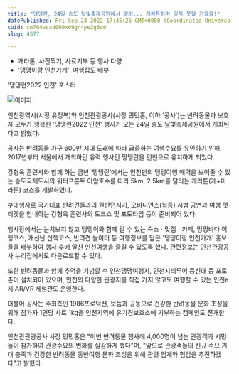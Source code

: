 ```yaml
---
title: "댕댕런, 24일 송도 달빛축제공원에서 열려... 개라톤하며 잊지 못할 가을을!"
datePublished: Fri Sep 23 2022 17:45:26 GMT+0000 (Coordinated Universal Time)
cuid: cm704wcad000x09gn4pe2g6cm
slug: 4577

---
```



- 개라톤, 사진찍기, 사료기부 등 행사 다양
- '댕댕이랑 인천가개'  여행집도 배부

'댕댕런2022 인천' 포스터

![이미지](https://cdn.hashnode.com/res/hashnode/image/upload/v1739257312074/83a0775f-a04c-4732-8399-95254b32dfeb.jpeg)

인천광역시(시장 유정복)와 인천관광공사(사장 민민홍, 이하 '공사')는 반려동물과 보호자 모두가 행복한 '댕댕런2022 인천' 행사가 오는 24일 송도 달빛축제공원에서 개최된다고 밝혔다.

공사는 반려동물 가구 600만 시대 도래에 따라 급증하는 여행수요를 유인하기 위해, 2017년부터 서울에서 개최하던 유력 행사인 댕댕런을 인천으로 유치하게 되었다.

강형욱 훈련사와 함께 하는 금년 ‘댕댕런’에서는 인천만의 댕댕여행 매력을 보여줄 수 있는 송도국제도시의 워터프론트 아암호수를 따라 5km, 2.5km를 달리는 개라톤(개+마라톤) 코스를 개발하였다.

부대행사로 국가대표 반려견들과의 원반던지기, 오비디언스(복종) 시범 공연과 여행 펫티켓을 안내하는 강형욱 훈련사의 토크쇼 및 포토타임 등이 준비되어 있다.

행사장에서는 눈치보지 않고 댕댕이와 함께 갈 수 있는 숙소ㆍ맛집ㆍ카페, 멍멍바다 여행코스, 개신난 산책코스, 반려견 놀이터 등 여행정보를 담은 '댕댕이랑 인천가개' 홍보물을 배부하여 행사 후에 알찬 인천여행을 즐길 수 있도록 했다. 관련정보는 인천관광공사 누리집에서도 다운로드할 수 있다.

또한 반려동물과 함께 추억을 기념할 수 인천댕댕여행지, 인천시티투어 등신대 등 포토존이 설치되어 있으며, 인천의 다양한 관광지를 직접 가지 않고도 여행할 수 있는 인천e지 AR/VR 체험관도 운영한다.

더불어 공사는 주최측인 1986프로덕션, 보듬과 공동으로 건강한 반려동물 문화 조성을 위해 참가자 1인당 사료 1kg을 인천지역에 유기견보호소에 기부하는 캠페인도 전개한다.

인천관관광공사 사장 민민홍은 "이번 반려동물 행사에 4,000명이 넘는 관광객과 시민들이 참가하여 관광수요의 변화를 실감하게 했다"며, "앞으로 관광객들의 신규 수요 기대 충족과 건강한 반려동물 동반여행 문화 조성을 위해 관련 업계와 협업을 추진하겠다"고 밝혔다.